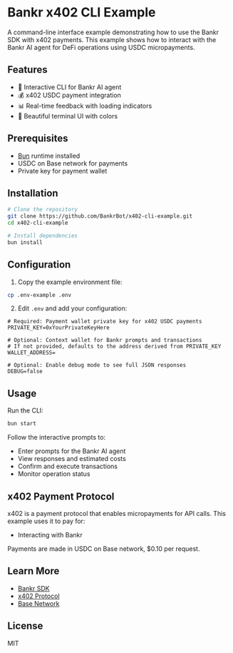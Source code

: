 # Bankr x402 CLI Example

A command-line interface example demonstrating how to use the Bankr SDK with x402 payments. This example shows how to interact with the Bankr AI agent for DeFi operations using USDC micropayments.

## Features

- 🤖 Interactive CLI for Bankr AI agent
- 💰 x402 USDC payment integration
- 📊 Real-time feedback with loading indicators
- 🎨 Beautiful terminal UI with colors

## Prerequisites

- [Bun](https://bun.sh) runtime installed
- USDC on Base network for payments
- Private key for payment wallet

## Installation

```bash
# Clone the repository
git clone https://github.com/BankrBot/x402-cli-example.git
cd x402-cli-example

# Install dependencies
bun install
```

## Configuration

1. Copy the example environment file:

```bash
cp .env-example .env
```

2. Edit `.env` and add your configuration:

```env
# Required: Payment wallet private key for x402 USDC payments
PRIVATE_KEY=0xYourPrivateKeyHere

# Optional: Context wallet for Bankr prompts and transactions
# If not provided, defaults to the address derived from PRIVATE_KEY
WALLET_ADDRESS=

# Optional: Enable debug mode to see full JSON responses
DEBUG=false
```

## Usage

Run the CLI:

```bash
bun start
```

Follow the interactive prompts to:

- Enter prompts for the Bankr AI agent
- View responses and estimated costs
- Confirm and execute transactions
- Monitor operation status

## x402 Payment Protocol

x402 is a payment protocol that enables micropayments for API calls. This example uses it to pay for:

- Interacting with Bankr

Payments are made in USDC on Base network, $0.10 per request.

## Learn More

- [Bankr SDK](https://www.npmjs.com/package/@bankr/sdk)
- [x402 Protocol](https://github.com/coinbase/x402)
- [Base Network](https://base.org)

## License

MIT

